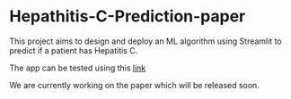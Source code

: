# Hepathitis-C-Prediction-paper

This project aims to design and deploy an ML algorithm using Streamlit to predict if a patient has Hepatitis C.

The app can be tested using this [link](https://nguefackuriel-hepathitis-c-pr-hepatitis-c-prediction-app-xdxi9n.streamlit.app/)

We are currently working on the paper which will be released soon.
